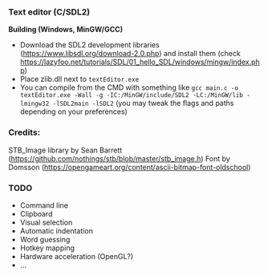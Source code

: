 ### **Text editor (C/SDL2)**

**Building (Windows, MinGW/GCC)**

* Download the SDL2 development libraries (https://www.libsdl.org/download-2.0.php) and install them (check https://lazyfoo.net/tutorials/SDL/01_hello_SDL/windows/mingw/index.php)
* Place zlib.dll next to `textEditor.exe`
* You can compile from the CMD with something like `gcc main.c -o textEditor.exe -Wall -g -IC:/MinGW/include/SDL2 -LC:/MinGW/lib -lmingw32 -lSDL2main -lSDL2` (you may tweak the flags and paths depending on your preferences)



### **Credits:**

STB_Image library by Sean Barrett (https://github.com/nothings/stb/blob/master/stb_image.h)
Font by Domsson (https://opengameart.org/content/ascii-bitmap-font-oldschool)



### **TODO**

* Command line
* Clipboard
* Visual selection
* Automatic indentation
* Word guessing
* Hotkey mapping
* Hardware acceleration (OpenGL?)
* ...